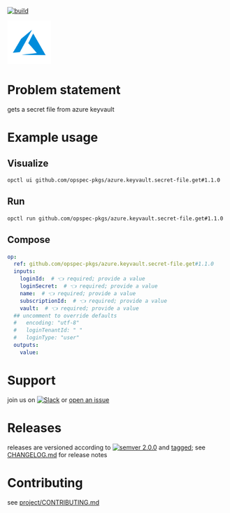 [![build](https://github.com/opspec-pkgs/azure.keyvault.secret-file.get/actions/workflows/build.yml/badge.svg)](https://github.com/opspec-pkgs/azure.keyvault.secret-file.get/actions/workflows/build.yml)


<img src="icon.svg" alt="icon" height="100px">

# Problem statement

gets a secret file from azure keyvault

# Example usage

## Visualize

```shell
opctl ui github.com/opspec-pkgs/azure.keyvault.secret-file.get#1.1.0
```

## Run

```
opctl run github.com/opspec-pkgs/azure.keyvault.secret-file.get#1.1.0
```

## Compose

```yaml
op:
  ref: github.com/opspec-pkgs/azure.keyvault.secret-file.get#1.1.0
  inputs:
    loginId:  # 👈 required; provide a value
    loginSecret:  # 👈 required; provide a value
    name:  # 👈 required; provide a value
    subscriptionId:  # 👈 required; provide a value
    vault:  # 👈 required; provide a value
  ## uncomment to override defaults
  #   encoding: "utf-8"
  #   loginTenantId: " "
  #   loginType: "user"
  outputs:
    value:
```

# Support

join us on
[![Slack](https://img.shields.io/badge/slack-opctl-E01563.svg)](https://join.slack.com/t/opctl/shared_invite/zt-51zodvjn-Ul_UXfkhqYLWZPQTvNPp5w)
or
[open an issue](https://github.com/opspec-pkgs/azure.keyvault.secret-file.get/issues)

# Releases

releases are versioned according to
[![semver 2.0.0](https://img.shields.io/badge/semver-2.0.0-brightgreen.svg)](http://semver.org/spec/v2.0.0.html)
and [tagged](https://git-scm.com/book/en/v2/Git-Basics-Tagging); see
[CHANGELOG.md](CHANGELOG.md) for release notes

# Contributing

see
[project/CONTRIBUTING.md](https://github.com/opspec-pkgs/project/blob/main/CONTRIBUTING.md)
